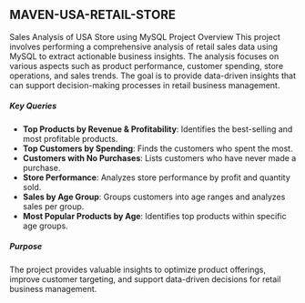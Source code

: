 ## MAVEN-USA-RETAIL-STORE

Sales Analysis of USA Store using MySQL
Project Overview
This project involves performing a comprehensive analysis of retail sales data using MySQL to extract actionable business insights. The analysis focuses on various aspects such as product performance, customer spending, store operations, and sales trends. The goal is to provide data-driven insights that can support decision-making processes in retail business management.

##### Key Queries
 
- **Top Products by Revenue & Profitability**: Identifies the best-selling and most profitable products.
- **Top Customers by Spending**: Finds the customers who spent the most.
- **Customers with No Purchases**: Lists customers who have never made a purchase.
- **Store Performance**: Analyzes store performance by profit and quantity sold.
- **Sales by Age Group**: Groups customers into age ranges and analyzes sales per group.
- **Most Popular Products by Age**: Identifies top products within specific age groups.



##### Purpose
The project provides valuable insights to optimize product offerings, improve customer targeting, and support data-driven decisions for retail business management.

